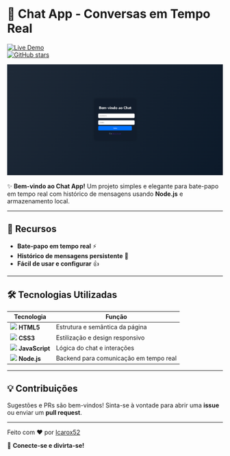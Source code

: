 # 💬 Chat App - Conversas em Tempo Real  

[![Live Demo](https://img.shields.io/badge/Demo-Live%20Site-brightgreen?style=for-the-badge)](https://icarox52.github.io/chat/)  
[![GitHub stars](https://img.shields.io/github/stars/Icarox52/chat?style=for-the-badge)](https://github.com/Icarox52/chat/stargazers)  

<a href="https://icarox52.github.io/chat/"><img src="https://github.com/Icarox52/chat/blob/main/Captura%20de%20tela%202025-07-02%20114542.png"/></a>  

✨ **Bem-vindo ao Chat App!** Um projeto simples e elegante para bate-papo em tempo real com histórico de mensagens usando **Node.js** e armazenamento local.  

---

## 🚀 Recursos  

- **Bate-papo em tempo real** ⚡  
- **Histórico de mensagens persistente** 📜    
- **Fácil de usar e configurar** 👍  

---

## 🛠️ Tecnologias Utilizadas  

| Tecnologia | Função |
|------------|--------|
| <img src="https://cdn.jsdelivr.net/gh/devicons/devicon/icons/html5/html5-original.svg" width="20"/> **HTML5** | Estrutura e semântica da página |
| <img src="https://cdn.jsdelivr.net/gh/devicons/devicon/icons/css3/css3-original.svg" width="20"/> **CSS3** | Estilização e design responsivo |
| <img src="https://cdn.jsdelivr.net/gh/devicons/devicon/icons/javascript/javascript-original.svg" width="20"/> **JavaScript** | Lógica do chat e interações |
| <img src="https://cdn.jsdelivr.net/gh/devicons/devicon/icons/nodejs/nodejs-original.svg" width="20"/> **Node.js** | Backend para comunicação em tempo real |

---

## 💡 Contribuições  

Sugestões e PRs são bem-vindos! Sinta-se à vontade para abrir uma **issue** ou enviar um **pull request**.  

---  

Feito com ❤️ por [Icarox52](https://github.com/Icarox52)  

💬 **Conecte-se e divirta-se!**
